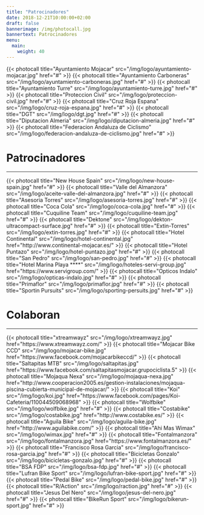 ```yaml
---
title: "Patrocinadores"
date: 2018-12-21T10:00:00+02:00
draft: false
bannerimage: /img/photocall.jpg
bannertext: Patrocinadores
menu:
  main:
    weight: 40
---
```


<div class="card-deck photocall">
    {{< photocall title="Ayuntamiento Mojacar" src="/img/logo/ayuntamiento-mojacar.jpg" href="#" >}}
    {{< photocall title="Ayuntamiento Carboneras" src="/img/logo/ayuntamiento-carboneras.jpg" href="#" >}}
    {{< photocall title="Ayuntamiento Turre" src="/img/logo/ayuntamiento-turre.jpg" href="#" >}}
    {{< photocall title="Proteccion Civil" src="/img/logo/proteccion-civil.jpg" href="#" >}}
    {{< photocall title="Cruz Roja Espana" src="/img/logo/cruz-roja-espana.jpg" href="#" >}}
    {{< photocall title="DGT" src="/img/logo/dgt.jpg" href="#" >}}
    {{< photocall title="Diputacion Almeria" src="/img/logo/diputacion-almeria.jpg" href="#" >}}
    {{< photocall title="Federacion Andaluza de Ciclismo" src="/img/logo/federacion-andaluza-de-ciclismo.jpg" href="#" >}}
</div>

<h1>Patrocinadores</h1>
<hr>
<div class="card-deck photocall">
    {{< photocall title="New House Spain" src="/img/logo/new-house-spain.jpg" href="#" >}}
    {{< photocall title="Valle del Almanzora" src="/img/logo/aceite-valle-del-almanzora.jpg" href="#" >}}
    {{< photocall title="Asesoria Torres" src="/img/logo/asesoria-torres.jpg" href="#" >}}
    {{< photocall title="Coca Cola" src="/img/logo/coca-cola.jpg" href="#" >}}
    {{< photocall title="Cuquiline Team" src="/img/logo/cuquiline-team.jpg" href="#" >}}
    {{< photocall title="Dektone" src="/img/logo/dekton-ultracompact-surface.jpg" href="#" >}}
    {{< photocall title="Extin-Torres" src="/img/logo/extin-torres.jpg" href="#" >}}
    {{< photocall title="Hotel Continental" src="/img/logo/hotel-continental.jpg" href="http://www.continental-mojacar.es/" >}}
    {{< photocall title="Hotel Puntazo" src="/img/logo/hotel-puntazo.jpg" href="#" >}}
    {{< photocall title="San Pedro" src="/img/logo/san-pedro.jpg" href="#" >}}
    {{< photocall title="Hotel Marina Playa ****" src="/img/logo/hoteles-servi-group.jpg" href="https://www.servigroup.com/" >}}
    {{< photocall title="Opticos Indalo" src="/img/logo/opticas-indalo.jpg" href="#" >}}
    {{< photocall title="Primaflor" src="/img/logo/primaflor.jpg" href="#" >}}
    {{< photocall title="Sportin Pursuits" src="/img/logo/sporting-persuits.jpg" href="#" >}}
</div>

<h1>Colaboran</h1>
<hr>
<div class="card-deck photocall">
    {{< photocall title="xtreamwayz" src="/img/logo/xtreamwayz.jpg" href="https://www.xtreamwayz.com/" >}}
    {{< photocall title="Mojacar Bike CCD" src="/img/logo/mojacar-bike.jpg" href="https://www.facebook.com/mojacarbikeccd/" >}}
    {{< photocall title="Saltapitas MTB" src="/img/logo/saltapitas.jpg" href="https://www.facebook.com/saltapitasmojacar.grupociclista.5" >}}
    {{< photocall title="Mojaqua Nexa" src="/img/logo/mojaqua-nexa.jpg" href="http://www.cooperacion2005.es/gestion-instalaciones/mojaqua-piscina-cubierta-municipal-de-mojacar/" >}}
    {{< photocall title="Koi" src="/img/logo/koi.jpg" href="https://www.facebook.com/pages/Koi-Cafeteria/110044509068968" >}}
    {{< photocall title="Wolfbike" src="/img/logo/wolfbike.jpg" href="#" >}}
    {{< photocall title="Costabike" src="/img/logo/costabike.jpg" href="http://www.costabike.es/" >}}
    {{< photocall title="Aguila Bike" src="/img/logo/aguila-bike.jpg" href="http://www.aguilabike.com/" >}}
    {{< photocall title="Ahi Mas Wimax" src="/img/logo/wimax.jpg" href="#" >}}
    {{< photocall title="Fontalmanzora" src="/img/logo/fontalmanzora.jpg" href="https://www.fontalmanzora.es/" >}}
    {{< photocall title="Francisco Rosa Garcia" src="/img/logo/francisco-rosa-garcia.jpg" href="#" >}}
    {{< photocall title="Bicicletas Gonzalo" src="/img/logo/bicicletas-gonzalo.jpg" href="#" >}}
    {{< photocall title="BSA FDP" src="/img/logo/bsa-fdp.jpg" href="#" >}}
    {{< photocall title="Lufran Bike Sport" src="/img/logo/lufran-bike-sport.jpg" href="#" >}}
    {{< photocall title="Pedal Bike" src="/img/logo/pedal-bike.jpg" href="#" >}}
    {{< photocall title="R/Action" src="/img/logo/raction.jpg" href="#" >}}
    {{< photocall title="Jesus Del Nero" src="/img/logo/jesus-del-nero.jpg" href="#" >}}
    {{< photocall title="BikeRun Sport" src="/img/logo/bikerun-sport.jpg" href="#" >}}
</div>

